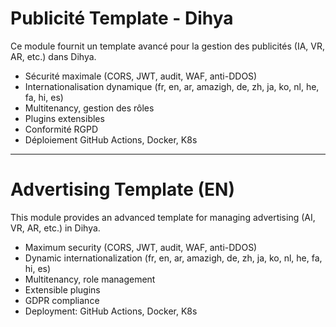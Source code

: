 # Publicité Template - Dihya

Ce module fournit un template avancé pour la gestion des publicités (IA, VR, AR, etc.) dans Dihya.

- Sécurité maximale (CORS, JWT, audit, WAF, anti-DDOS)
- Internationalisation dynamique (fr, en, ar, amazigh, de, zh, ja, ko, nl, he, fa, hi, es)
- Multitenancy, gestion des rôles
- Plugins extensibles
- Conformité RGPD
- Déploiement GitHub Actions, Docker, K8s

---

# Advertising Template (EN)

This module provides an advanced template for managing advertising (AI, VR, AR, etc.) in Dihya.

- Maximum security (CORS, JWT, audit, WAF, anti-DDOS)
- Dynamic internationalization (fr, en, ar, amazigh, de, zh, ja, ko, nl, he, fa, hi, es)
- Multitenancy, role management
- Extensible plugins
- GDPR compliance
- Deployment: GitHub Actions, Docker, K8s
